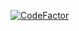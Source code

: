 [![CodeFactor](https://www.codefactor.io/repository/github/valeryverkhoturov/java-practice8/badge)](https://www.codefactor.io/repository/github/valeryverkhoturov/java-practice8)
